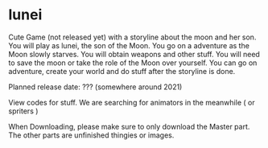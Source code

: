 # lunei


Cute Game (not released yet) with a storyline about the moon and her son.
You will play as lunei, the son of the Moon. You go on a adventure as the Moon slowly starves. 
You will obtain weapons and other stuff. You will need to save the moon or take the role of the Moon over yourself.
You can go on adventure, create your world and do stuff after the storyline is done.

Planned release date: ??? (somewhere around 2021)


View codes for stuff.
We are searching for animators in the meanwhile ( or spriters )

When Downloading, please make sure to only download the Master part. The other parts are unfinished thingies or images.
